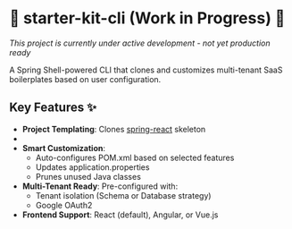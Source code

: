 # 🚧 starter-kit-cli (Work in Progress) 🚧

*This project is currently under active development - not yet production ready*

A Spring Shell-powered CLI that clones and customizes multi-tenant SaaS boilerplates based on user configuration.

## Key Features ✨

- **Project Templating**: Clones [spring-react](https://github.com/nilsw13/spring-react) skeleton
- 
- **Smart Customization**:
    - Auto-configures POM.xml based on selected features
    - Updates application.properties
    - Prunes unused Java classes
- **Multi-Tenant Ready**: Pre-configured with:
    - Tenant isolation (Schema or Database strategy)
    - Google OAuth2
- **Frontend Support**: React (default), Angular, or Vue.js

